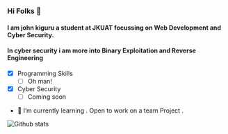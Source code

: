 ### Hi Folks 👋
#### I am john kiguru a student at JKUAT focussing on Web Development and Cyber Security.
#### In cyber security i am  more into Binary Exploitation and Reverse Engineering
<!--
**jkiguru/jkiguru** is a ✨ _special_ ✨ repository because its `README.md` (this file) appears on your GitHub profile.

Here are some ideas to get you started:

- 🔭 I’m currently working on ...
- 👯 I’m looking to collaborate on ...
- 🤔 I’m looking for help with ...
- 💬 Ask me about ...
- 📫 How to reach me: ...
- 😄 Pronouns: ...
- ⚡ Fun fact: ...
-->
   * [x] Programming Skills 
      * [ ] Oh man!
   * [x] Cyber Security
      * [ ] Coming soon
   - 🌱 I’m currently learning . Open to work on a team Project .
   
   ![Github stats](https://github-readme-stats.vercel.app/api?username=jkiguru)
